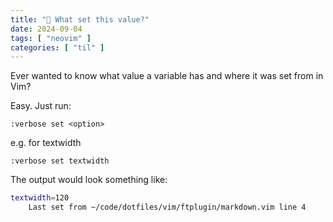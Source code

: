 ```yaml
---
title: "📓 What set this value?"
date: 2024-09-04
tags: [ "neovim" ]
categories: [ "til" ]
---
```


Ever wanted to know what value a variable has and where it was set from in Vim?

Easy. Just run:

```vim
:verbose set <option>
```

e.g. for textwidth

```vim
:verbose set textwidth
```

The output would look something like:

```sh
textwidth=120
    Last set from ~/code/dotfiles/vim/ftplugin/markdown.vim line 4
```
